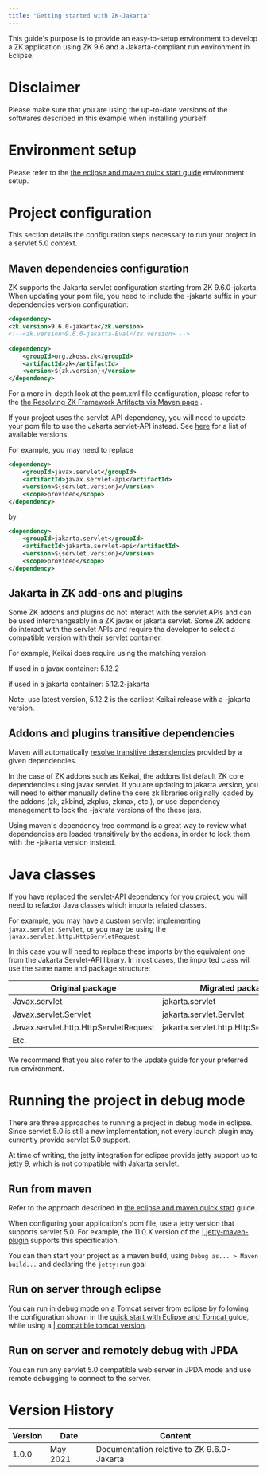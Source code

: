 ```yaml
---
title: "Getting started with ZK-Jakarta"
---
```


This guide's purpose is to provide an easy-to-setup environment to
develop a ZK application using ZK 9.6 and a Jakarta-compliant run
environment in Eclipse.

# Disclaimer

Please make sure that you are using the up-to-date versions of the
softwares described in this example when installing yourself.

# Environment setup

Please refer to the [ the eclipse and maven quick start guide](/zk_installation_guide/create_and_run_your_first_zk_application_with_eclipse_and_maven)
environment setup.

# Project configuration

This section details the configuration steps necessary to run your
project in a servlet 5.0 context.

## Maven dependencies configuration

ZK supports the Jakarta servlet configuration starting from ZK
9.6.0-jakarta. When updating your pom file, you need to include the
-jakarta suffix in your dependencies version configuration:

```xml
<dependency>
<zk.version>9.6.0-jakarta</zk.version>
<!--<zk.version>9.6.0-jakarta-Eval</zk.version> -->
...
<dependency>
    <groupId>org.zkoss.zk</groupId>
    <artifactId>zk</artifactId>
    <version>${zk.version}</version>
</dependency>
```

For a more in-depth look at the pom.xml file configuration, please refer
to the [ the Resolving ZK Framework Artifacts via Maven page](/zk_installation_guide/maven_setup)
.

If your project uses the servlet-API dependency, you will need to update
your pom file to use the Jakarta servlet-API instead. See
[here](https://mvnrepository.com/artifact/jakarta.servlet/jakarta.servlet-api)
for a list of available versions.

For example, you may need to replace

```xml
<dependency>
    <groupId>javax.servlet</groupId>
    <artifactId>javax.servlet-api</artifactId>
    <version>${servlet.version}</version>
    <scope>provided</scope>
</dependency>
```

by

```xml
<dependency>
    <groupId>jakarta.servlet</groupId>
    <artifactId>jakarta.servlet-api</artifactId>
    <version>${servlet.version}</version>
    <scope>provided</scope>
</dependency>
```

## Jakarta in ZK add-ons and plugins

Some ZK addons and plugins do not interact with the servlet APIs and can
be used interchangeably in a ZK javax or jakarta servlet. Some ZK addons
do interact with the servlet APIs and require the developer to select a
compatible version with their servlet container.

For example, Keikai does require using the matching version.

If used in a javax container: 5.12.2

if used in a jakarta container: 5.12.2-jakarta

Note: use latest version, 5.12.2 is the earliest Keikai release with a
-jakarta version.

## Addons and plugins transitive dependencies

Maven will automatically [resolve transitive dependencies](https://maven.apache.org/guides/introduction/introduction-to-dependency-mechanism.html)
provided by a given dependencies.

In the case of ZK addons such as Keikai, the addons list default ZK core
dependencies using javax.servlet. If you are updating to jakarta
version, you will need to either manually define the core zk libraries
originally loaded by the addons (zk, zkbind, zkplus, zkmax, etc.), or
use dependency management to lock the -jakrata versions of the these
jars.

Using maven's dependency tree command is a great way to review what
dependencies are loaded transitively by the addons, in order to lock
them with the -jakarta version instead.

# Java classes

If you have replaced the servlet-API dependency for you project, you
will need to refactor Java classes which imports related classes.

For example, you may have a custom servlet implementing
`javax.servlet.Servlet`, or you may be using the
`javax.servlet.http.HttpServletRequest`

In this case you will need to replace these imports by the equivalent
one from the Jakarta Servlet-API library. In most cases, the imported
class will use the same name and package structure:

| Original package                      | Migrated package                        |
|---------------------------------------|-----------------------------------------|
| Javax.servlet                         | jakarta.servlet                         |
| Javax.servlet.Servlet                 | jakarta.servlet.Servlet                 |
| Javax.servlet.http.HttpServletRequest | jakarta.servlet.http.HttpServletRequest |
| Etc.                                  |                                         |

We recommend that you also refer to the update guide for your preferred
run environment.

# Running the project in debug mode

There are three approaches to running a project in debug mode in
eclipse. Since servlet 5.0 is still a new implementation, not every
launch plugin may currently provide servlet 5.0 support.

At time of writing, the jetty integration for eclipse provide jetty
support up to jetty 9, which is not compatible with Jakarta servlet.

## Run from maven

Refer to the approach described in [ the eclipse and maven quick start](/zk_installation_guide/create_and_run_your_first_zk_application_with_eclipse_and_maven)
guide.

When configuring your application's pom file, use a jetty version that
supports servlet 5.0. For example, the 11.0.X version of the [\| jetty-maven-plugin](https://mvnrepository.com/artifact/org.eclipse.jetty/jetty-maven-plugin)
supports this specification.

You can then start your project as a maven build, using
`Debug as... > Maven build...` and declaring the `jetty:run` goal

## Run on server through eclipse

You can run in debug mode on a Tomcat server from eclipse by following
the configuration shown in the [ quick start with Eclipse and Tomcat ](/zk_installation_guide/create_and_run_your_first_zk_application_with_eclipse_and_zk_studio)
guide, while using a [\| compatible tomcat version](http://tomcat.apache.org/whichversion.html).

## Run on server and remotely debug with JPDA

You can run any servlet 5.0 compatible web server in JPDA mode and use
remote debugging to connect to the server.

# Version History

| Version | Date     | Content                                    |
|---------|----------|--------------------------------------------|
| 1.0.0   | May 2021 | Documentation relative to ZK 9.6.0-Jakarta |
